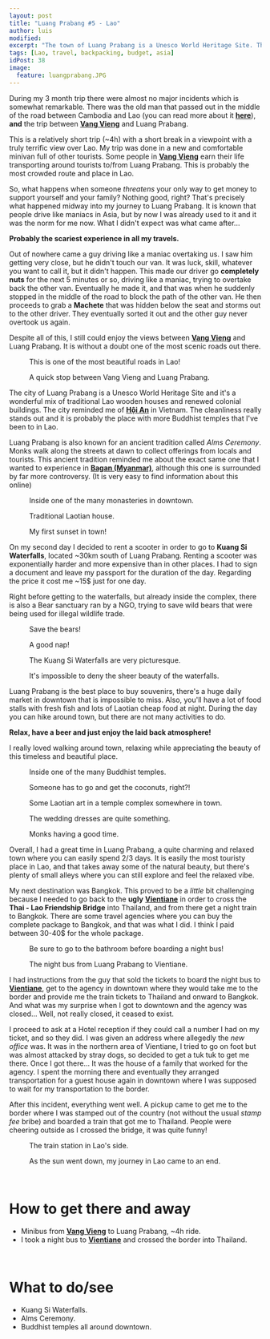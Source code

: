 ```yaml
---
layout: post
title: "Luang Prabang #5 - Lao"
author: luis
modified:
excerpt: "The town of Luang Prabang is a Unesco World Heritage Site. The town stands out for its laid back atmosphere and beautiful and clean downtown."
tags: [Lao, travel, backpacking, budget, asia]
idPost: 38
image:
  feature: luangprabang.JPG
---
```


During my 3 month trip there were almost no major incidents which is somewhat remarkable. There was the old man that passed out in the middle of the road between Cambodia and Lao (you can read more about it <b><a href="{{site.url}}/SiemReap" target="_blank">here</a></b>), <b>and</b> the trip between <b><a href="{{site.url}}/VangVieng" target="_blank">Vang Vieng</a></b> and Luang Prabang.

This is a relatively short trip (~4h) with a short break in a viewpoint with a truly terrific view over Lao. My trip was done in a new and comfortable minivan full of other tourists. Some people in <b><a href="{{site.url}}/VangVieng" target="_blank">Vang Vieng</a></b> earn their life transporting around tourists to/from Luang Prabang. This is probably the most crowded route and place in Lao.

So, what happens when someone <i>threatens</i> your only way to get money to support yourself and your family? Nothing good, right? That's precisely what happened midway into my journey to Luang Prabang. It is known that people drive like maniacs in Asia, but by now I was already used to it and it was the norm for me now. What I didn't expect was what came after...

<b><highlight><middle>Probably the scariest experience in all my travels.</middle></highlight></b>

Out of nowhere came a guy driving like a maniac overtaking us. I saw him getting very close, but he didn't touch our van. It was luck, skill, whatever you want to call it, but it didn't happen. This made our driver go <b>completely nuts</b> for the next 5 minutes or so, driving like a maniac, trying to overtake back the other van. Eventually he made it, and that was when he suddenly stopped in the middle of the road to block the path of the other van. He then proceeds to grab a <b>Machete</b> that was hidden below the seat and storms out to the other driver. They eventually sorted it out and the other guy never overtook us again.

Despite all of this, I still could enjoy the views between <b><a href="{{site.url}}/VangVieng" target="_blank">Vang Vieng</a></b> and Luang Prabang. It is without a doubt one of the most scenic roads out there.

<figure>
	<a href="../images/lao/luangprabang/luangprabang1.JPG"><img src="../images/blank.JPG" alt="" data-echo="../images/lao/luangprabang/luangprabang1.JPG"></a>
	<figcaption>This is one of the most beautiful roads in Lao!</figcaption>
</figure>

<figure>
	<a href="../images/lao/luangprabang/luangprabang2.JPG"><img src="../images/blank.JPG" alt="" data-echo="../images/lao/luangprabang/luangprabang2.JPG"></a>
	<figcaption>A quick stop between Vang Vieng and Luang Prabang.</figcaption>
</figure>

The city of Luang Prabang is a Unesco World Heritage Site and it's a wonderful mix of traditional Lao wooden houses and renewed colonial buildings. The city reminded me of <b><a href="{{site.url}}/HoiAn" target="_blank">Hội An</a></b> in Vietnam. The cleanliness really stands out and it is probably the place with more Buddhist temples that I've been to in Lao.

Luang Prabang is also known for an ancient tradition called <i>Alms Ceremony</i>. Monks walk along the streets at dawn to collect offerings from locals and tourists. This ancient tradition reminded me about the exact same one that I wanted to experience in <b><a href="{{site.url}}/Land-of-Smiles-4" target="_blank">Bagan (Myanmar)</a></b>, although this one is surrounded by far more controversy. (It is very easy to find information about this online)

<figure>
	<a href="../images/lao/luangprabang/luangprabang3.JPG"><img src="../images/blank.JPG" alt="" data-echo="../images/lao/luangprabang/luangprabang3.JPG"></a>
	<figcaption>Inside one of the many monasteries in downtown.</figcaption>
</figure>

<figure>
	<a href="../images/lao/luangprabang/luangprabang4.JPG"><img src="../images/blank.JPG" alt="" data-echo="../images/lao/luangprabang/luangprabang4.JPG"></a>
	<figcaption>Traditional Laotian house.</figcaption>
</figure>

<figure>
	<a href="../images/lao/luangprabang/luangprabang5.JPG"><img src="../images/blank.JPG" alt="" data-echo="../images/lao/luangprabang/luangprabang5.JPG"></a>
	<figcaption>My first sunset in town!</figcaption>
</figure>

On my second day I decided to rent a scooter in order to go to <b>Kuang Si Waterfalls</b>, located ~30km south of Luang Prabang. Renting a scooter was exponentially harder and more expensive than in other places. I had to sign a document and leave my passport for the duration of the day. Regarding the price it cost me ~15$ just for one day.

Right before getting to the waterfalls, but already inside the complex, there is also a Bear sanctuary ran by a NGO, trying to save wild bears that were being used for illegal wildlife trade.

<figure>
	<a href="../images/lao/luangprabang/luangprabang6.JPG"><img src="../images/blank.JPG" alt="" data-echo="../images/lao/luangprabang/luangprabang6.JPG"></a>
	<figcaption>Save the bears!</figcaption>
</figure>

<figure>
	<a href="../images/lao/luangprabang/luangprabang7.JPG"><img src="../images/blank.JPG" alt="" data-echo="../images/lao/luangprabang/luangprabang7.JPG"></a>
	<figcaption>A good nap!</figcaption>
</figure>

<figure>
	<a href="../images/lao/luangprabang/luangprabang8.JPG"><img src="../images/blank.JPG" alt="" data-echo="../images/lao/luangprabang/luangprabang8.JPG"></a>
	<figcaption>The Kuang Si Waterfalls are very picturesque.</figcaption>
</figure>

<figure>
	<a href="../images/lao/luangprabang/luangprabang9.JPG"><img src="../images/blank.JPG" alt="" data-echo="../images/lao/luangprabang/luangprabang9.JPG"></a>
	<figcaption>It's impossible to deny the sheer beauty of the waterfalls.</figcaption>
</figure>

Luang Prabang is the best place to buy souvenirs, there's a huge daily market in downtown that is impossible to miss. Also, you'll have a lot of food stalls with fresh fish and lots of Laotian cheap food at night. During the day you can hike around town, but there are not many activities to do.

<b><highlight><middle>Relax, have a beer and just enjoy the laid back atmosphere!</middle></highlight></b>

I really loved walking around town, relaxing while appreciating the beauty of this timeless and beautiful place.

<figure>
	<a href="../images/lao/luangprabang/luangprabang10.JPG"><img src="../images/blank.JPG" alt="" data-echo="../images/lao/luangprabang/luangprabang10.JPG"></a>
	<figcaption>Inside one of the many Buddhist temples.</figcaption>
</figure>

<figure>
	<a href="../images/lao/luangprabang/luangprabang11.JPG"><img src="../images/blank.JPG" alt="" data-echo="../images/lao/luangprabang/luangprabang11.JPG"></a>
	<figcaption>Someone has to go and get the coconuts, right?!</figcaption>
</figure>

<figure>
	<a href="../images/lao/luangprabang/luangprabang13.JPG"><img src="../images/blank.JPG" alt="" data-echo="../images/lao/luangprabang/luangprabang13.JPG"></a>
	<figcaption>Some Laotian art in a temple complex somewhere in town.</figcaption>
</figure>

<figure>
	<a href="../images/lao/luangprabang/luangprabang12.JPG"><img src="../images/blank.JPG" alt="" data-echo="../images/lao/luangprabang/luangprabang12.JPG"></a>
	<figcaption>The wedding dresses are quite something.</figcaption>
</figure>

<figure>
	<a href="../images/lao/luangprabang/luangprabang14.JPG"><img src="../images/blank.JPG" alt="" data-echo="../images/lao/luangprabang/luangprabang14.JPG"></a>
	<figcaption>Monks having a good time.</figcaption>
</figure>

Overall, I had a great time in Luang Prabang, a quite charming and relaxed town where you can easily spend 2/3 days. It is easily the most touristy place in Lao, and that takes away some of the natural beauty, but there's plenty of small alleys where you can still explore and feel the relaxed vibe.

My next destination was Bangkok. This proved to be a <i>little</i> bit challenging because I needed to go back to the <b>ugly</b> <b><a href="{{site.url}}/Vientiane" target="_blank">Vientiane</a></b> in order to cross the <b>Thai - Lao Friendship Bridge</b> into Thailand, and from there get a night train to Bangkok. There are some travel agencies where you can buy the complete package to Bangkok, and that was what I did. I think I paid between 30-40$ for the whole package.

<figure>
	<a href="../images/lao/luangprabang/luangprabang15.JPG"><img src="../images/blank.JPG" alt="" data-echo="../images/lao/luangprabang/luangprabang15.JPG"></a>
	<figcaption>Be sure to go to the bathroom before boarding a night bus!</figcaption>
</figure>

<figure>
	<a href="../images/lao/luangprabang/luangprabang16.JPG"><img src="../images/blank.JPG" alt="" data-echo="../images/lao/luangprabang/luangprabang16.JPG"></a>
	<figcaption>The night bus from Luang Prabang to Vientiane.</figcaption>
</figure>

I had instructions from the guy that sold the tickets to board the night bus to <b><a href="{{site.url}}/Vientiane" target="_blank">Vientiane</a></b>, get to the agency in downtown where they would take me to the border and provide me the train tickets to Thailand and onward to Bangkok. And what was my surprise when I got to downtown and the agency was closed... Well, not really closed, it ceased to exist.

I proceed to ask at a Hotel reception if they could call a number I had on my ticket, and so they did. I was given an address where allegedly the <i>new office</i> was. It was in the northern area of Vientiane, I tried to go on foot but was almost attacked by stray dogs, so decided to get a tuk tuk to get me there. Once I got there... It was the house of a family that worked for the agency. I spent the morning there and eventually they arranged transportation for a guest house again in downtown where I was supposed to wait for my transportation to the border.

After this incident, everything went well. A pickup came to get me to the border where I was stamped out of the country (not without the usual <i>stamp fee</i> bribe) and boarded a train that got me to Thailand. People were cheering outside as I crossed the bridge, it was quite funny!

<figure>
	<a href="../images/lao/luangprabang/luangprabang17.JPG"><img src="../images/blank.JPG" alt="" data-echo="../images/lao/luangprabang/luangprabang17.JPG"></a>
	<figcaption>The train station in Lao's side.</figcaption>
</figure>

<figure>
	<a href="../images/lao/luangprabang/luangprabang18.JPG"><img src="../images/blank.JPG" alt="" data-echo="../images/lao/luangprabang/luangprabang18.JPG"></a>
	<figcaption>As the sun went down, my journey in Lao came to an end.</figcaption>
</figure>

<br>
<h1>How to get there and away</h1>
<ul>
<li>Minibus from <b><a href="{{site.url}}/VangVieng" target="_blank">Vang Vieng</a></b> to Luang Prabang, ~4h ride.</li>
<li>I took a night bus to <b><a href="{{site.url}}/Vientiane" target="_blank">Vientiane</a></b> and crossed the border into Thailand.</li>
</ul>

<br>
<h1>What to do/see</h1>
<ul>
<li>Kuang Si Waterfalls.</li>
<li>Alms Ceremony.</li>
<li>Buddhist temples all around downtown.</li>
</ul>

